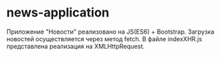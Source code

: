 # news-application
Приложение "Новости" реализовано на JS(ES6) + Bootstrap.
Загрузка новостей осуществляется через метод fetch. В файле indexXHR.js представлена реализация на XMLHttpRequest.

